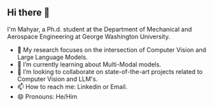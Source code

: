 ## Hi there 👋
I'm Mahyar, a Ph.d. student at the Department of Mechanical and Aerospace Engineering at George Washington University.
- 🔭  My research focuses on the intersection of Computer Vision and Large Language Models.
- 🌱 I’m currently learning about Multi-Modal models.
- 👯 I’m looking to collaborate on state-of-the-art projects related to Computer Vision and LLM's.
- 📫 How to reach me: Linkedin or Email.
- 😄 Pronouns: He/Him
